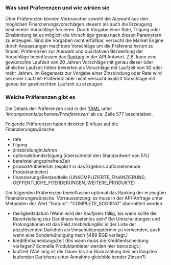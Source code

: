 ### Was sind Präferenzen und wie wirken sie
Über Präferenzen können Verbraucher sowohl die Auswahl aus den möglichen Finanzierungsvorschlägen steuern als auch die Erzeugung bestimmter Vorschläge forcieren. Durch Vorgabe einer Rate, Tilgung oder Zinsbindung ist es möglich die Vorschläge genau nach diesen Parametern zu erzeugen. Sind die Vorgaben nicht erfüllbar, versucht die Market Engine durch Anpassungen machbare Vorschläge um die Präferenz herum zu finden. 
Präferenzen zur Auswahl und qualitativen Berwertung der Vorschläge beeinflussen das [Ranking](de_howto_rating-scoring.md) in der API Antwort. Z.B. kann eine gewünschte Laufzeit von 20 Jahren Vorschläge mit genau dieser oder ähnlicher Laufzeit höher bewerten als Vorschläge mit Laufzeit von 30 oder mehr Jahren. Im Gegensatz zur Vorgabe einer Zinsbindung oder Rate wird bei einer Laufzeit-Präferenz aber nicht versucht explizit Vorschläge mit genau der gewünschten Laufzeit zu erzeugen.

### Welche Präferenzen gibt es

Die Details der Präferenzen sind in der [YAML](https://github.com/europace/baufi-passende-vorschlaege-api/blob/main/api/baufi-passende-vorschlaege-api.yaml) unter _'#/components/schemas/Praeferenzen'_ ab ca. Zeile 577 beschrieben.

Folgende Präferenzen haben direkten Einfluss auf die Finanzierungswünsche:
- rate
- tilgung
- zinsbindungInJahren
- optionaleSondertilgung (überschreibt den Standardwert von 5%)
- bereitstellungszinsfreieZeit
- produktAnbieterIds (explizit in das Ergebnis aufzunehmende Produktanbieter)
- finanzierungsBestandteile (UNKOMPLIZIERTE_FINANZIERUNG, OEFFENTLICHE_FOERDERUNGEN, WEITERE_PRODUKTE)
  

Die folgenden Präferenzen beeinflussen optional das Ranking der erzeugten Finanzierungswünsche:
Vorraussetzung: es muss in der API-Anfrage unter Metadaten der Wert "feature": "COMPLETE_SCORING" übermittelt werden.
- faelligkeitsdatum (Wann wird der Kaufpreis fällig, bis wann sollte die Bereitstellung des Darlehens kostenlos sein? Bei Umschuldungen und Prolongationen ist das Feld _zinsbindungBis_ in der Liste der abzulösenden Darlehen als Umschuldungstermin zu verwenden, auch wenn eine Sonderkündigung nach §489 BGB vorliegt.)
- kreditEntscheidungsZeit (Bis wann muss die Kreditentscheidung vorliegen? Schnelle Produktanbieter werden hier bevorzugt.)
- laufzeit (Wie lang ist die Dauer bis zur Rückzahlung des am längsten laufenden Darlehens unter Annahme gleichbleibender Zinsen?)

